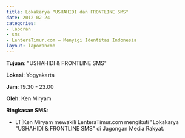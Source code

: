```yaml
---	
title: Lokakarya "USHAHIDI dan FRONTLINE SMS"
date: 2012-02-24
categories:	
- laporan
- sms
- LenteraTimur.com – Menyigi Identitas Indonesia
layout: laporancmb	
---	
```

	
**Tujuan**: "USHAHIDI & FRONTLINE SMS"
	
**Lokasi**: Yogyakarta
	
**Jam**: 19.30 - 23.00
	
**Oleh**: Ken Miryam
	
**Ringkasan SMS**:
  * LT\|Ken Miryam mewakili LenteraTimur.com mengikuti "Lokakarya "USHAHIDI & FRONTLINE SMS" di Jagongan Media Rakyat. 
